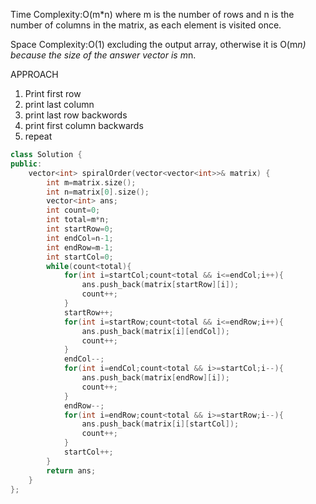 Time Complexity:O(m*n) where m is the number of rows and n is the number of columns in the matrix, as each element is visited once.

Space Complexity:O(1) excluding the output array, otherwise it is O(m*n) because the size of the answer vector is m*n.

APPROACH
1. Print first row
2. print last column
3. print last row backwords
4. print first column backwards
5. repeat
```cpp
class Solution {
public:
    vector<int> spiralOrder(vector<vector<int>>& matrix) {
        int m=matrix.size();
        int n=matrix[0].size();
        vector<int> ans;
        int count=0;
        int total=m*n;
        int startRow=0;
        int endCol=n-1;
        int endRow=m-1;
        int startCol=0;
        while(count<total){
            for(int i=startCol;count<total && i<=endCol;i++){
                ans.push_back(matrix[startRow][i]);
                count++;
            }
            startRow++;
            for(int i=startRow;count<total && i<=endRow;i++){
                ans.push_back(matrix[i][endCol]);
                count++;
            }
            endCol--;
            for(int i=endCol;count<total && i>=startCol;i--){
                ans.push_back(matrix[endRow][i]);
                count++;
            }
            endRow--;
            for(int i=endRow;count<total && i>=startRow;i--){
                ans.push_back(matrix[i][startCol]);
                count++;
            }
            startCol++;
        }
        return ans;
    }
};
